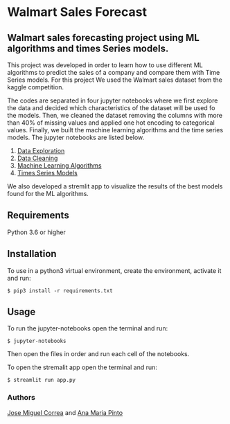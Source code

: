 # Walmart Sales Forecast
## Walmart sales forecasting project using ML algorithms and times Series models.

This project was developed in order to learn how to use different ML algorithms to predict the sales of a company and compare them with Time Series models.
For this project We used the Walmart sales dataset from the kaggle competition.

The codes are separated in four jupyter notebooks where we first explore the data and decided which characteristics of the dataset will be used fo the models. Then, we cleaned the dataset removing the columns with more than 40% of missing values and applied one hot encoding to categorical values. Finally, we built the machine learning algorithms and the time series models. The jupyter notebooks are listed below.

1. [Data Exploration](/exploring_walmart_datasets.ipynb)
2. [Data Cleaning](/data_cleaning_feature_engineering.ipynb) 
3. [Machine Learning Algorithms](/machine_learning_models.ipynb) 
4. [Times Series Models](/time_series_models.ipynb)

We also developed a stremlit app to visualize the results of the best models found for the ML algorithms.

## Requirements
Python 3.6 or higher

## Installation
To use in a python3 virtual environment, create the environment, activate it and run:

    $ pip3 install -r requirements.txt

## Usage
To run the jupyter-notebooks open the terminal and run:

    $ jupyter-notebooks

Then open the files in order and run each cell of the notebooks.


To open the stremalit app open the terminal and run:

    $ streamlit run app.py


### Authors
[Jose Miguel Correa](https://github.com/sandoval19) and [Ana Maria Pinto](https://github.com/apinto25/)
